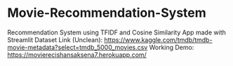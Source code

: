 # Movie-Recommendation-System

Recommendation System using TFIDF and Cosine Similarity 
App made with Streamlit
Dataset Link (Unclean): https://www.kaggle.com/tmdb/tmdb-movie-metadata?select=tmdb_5000_movies.csv
Working Demo: https://movierecishansaksena7.herokuapp.com/
